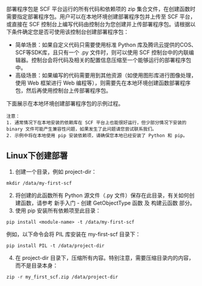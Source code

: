 部署程序包是 SCF 平台运行的所有代码和依赖项的 zip 集合文件，在创建函数时需要指定部署程序包。用户可以在本地环境创建部署程序包并上传至 SCF 平台，或直接在 SCF 控制台上编写代码由控制台为您创建并上传部署程序包。请根据以下条件确定您是否可使用该控制台创建部署程序包：

- 简单场景：如果自定义代码只需要使用标准 Python 库及腾讯云提供的COS、SCF等SDK库，且只有一个 .py 文件时，则可以使用 SCF 控制台中的内联编辑器。控制台会将代码及相关的配置信息压缩至一个能够运行的部署程序包中。
- 高级场景：如果编写的代码需要用到其他资源（如使用图形库进行图像处理，使用 Web 框架进行 Web 编程等），则需要先在本地环境创建函数部署程序包，然后再使用控制台上传部署程序包。

下面展示在本地环境创建部署程序包的示例过程。
```
注意：
1. 通常情况下在本地安装的依赖库在 SCF 平台上也能很好运行，但少部分情况下安装的 binary 文件可能产生兼容性问题，如果发生了此问题请您尝试联系我们。
2. 示例中将在本地使用 pip 安装依赖项，请确保您本地已经安装了 Python 和 pip。
```
## Linux下创建部署
1) 创建一个目录，例如 project-dir：
```
mkdir /data/my-first-scf
```
2) 将创建的此函数所有 Python 源文件（.py 文件）保存在此目录，有关如何创建函数，请参考 新手入门 - 创建 GetObjectType 函数 及 构建云函数 部分。
3) 使用 pip 安装所有依赖项至此目录：
```
pip install <module-name> -t /data/my-first-scf
```
例如，以下命令会将 PIL 库安装在 my-first-scf 目录下：
```
pip install PIL -t /data/project-dir
```
4. 在 project-dir 目录下，压缩所有内容。特别注意，需要压缩目录内的内容，而不是目录本身：
```
zip -r my_first_scf.zip /data/project-dir
```

